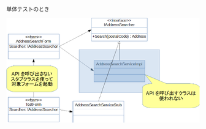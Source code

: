 単体テストのとき

![テストドライバー側の UML](./resources/testdriveruml.png) <!-- .element: style="background-color: white; width: 70%;" -->
